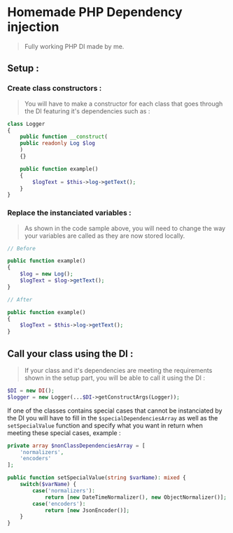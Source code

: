 # Homemade PHP Dependency injection
> Fully working PHP DI made by me.
## Setup :

### Create class constructors :
> You will have to make a constructor for each class that goes through the DI featuring it's dependencies such as :

```php
class Logger 
{
    public function __construct(
    public readonly Log $log
    )
    {}

    public function example() 
    {
        $logText = $this->log->getText();
    }
} 
```

### Replace the instanciated variables :
> As shown in the code sample above, you will need to change the way your variables are called as they are now stored locally.

```php
// Before

public function example() 
{
    $log = new Log();
    $logText = $log->getText();
}

// After

public function example() 
{
    $logText = $this->log->getText();
}
```

## Call your class using the DI :

> If your class and it's dependencies are meeting the requirements shown in the setup part, you will be able to call it using the DI :

```php
$DI = new DI();
$logger = new Logger(...$DI->getConstructArgs(Logger));
```

If one of the classes contains special cases that cannot be instanciated by the DI you will have to fill in the `$specialDependenciesArray` as well as the `setSpecialValue` function and specify what you want in return when meeting these special cases, example :

```php
private array $nonClassDependenciesArray = [
    'normalizers',
    'encoders'
];

public function setSpecialValue(string $varName): mixed {
    switch($varName) {
        case('normalizers'):
            return [new DateTimeNormalizer(), new ObjectNormalizer()];
        case('encoders'):
            return [new JsonEncoder()];
    }
}
```

